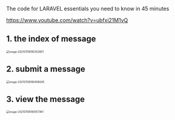The code for LARAVEL essentials you need to know in 45 minutes

https://www.youtube.com/watch?v=ubfxi21M1vQ



## 1. the index of message

<img src="https://tva1.sinaimg.cn/large/008i3skNly1gs7dxp54ijj30ma0jimys.jpg" alt="image-20210706180302651" style="zoom: 50%;" />

## 2. submit a message

<img src="https://tva1.sinaimg.cn/large/008i3skNly1gs7dzo6kqxj30m20lidhx.jpg" alt="image-20210706180458045" style="zoom:50%;" />

## 3. view the message

<img src="/Users/yuanjinshuai/Library/Application Support/typora-user-images/image-20210706180557361.png" alt="image-20210706180557361" style="zoom:50%;" />

